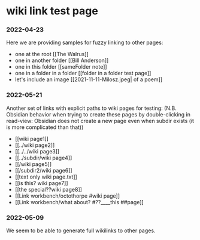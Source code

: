 # wiki link test page
### 2022-04-23
Here we are providing samples for fuzzy linking to other pages:

  - one at the root [[The Walrus]]
  - one in another folder [[Bill Anderson]]
  - one in this folder [[sameFolder note]]
  - one in a folder in a folder [[folder in a folder test page]]
  - let's include an image [[2021-11-11-Milosz.jpeg| of a poem]]
  

### 2022-05-21
Another set of links with explicit paths to wiki pages for testing:
 (N.B. Obsidian behavior when trying to create these pages by double-clicking in read-view: Obsidian does not create a new page even when subdir exists (it is more complicated than that))
 
- [[wiki page1]]
- [[../wiki page2]]
- [[../../wiki page3]]
- [[../subdir/wiki page4]]
- [[/wiki page5]]
- [[/subdir2/wiki page6]]
- [[text only wiki page.txt]]
- [[is this? wiki page7]]
- [[the special??wiki page8]]
- [[Link workbench/octothorpe #wiki page]]
- [[Link workbench/what   about? #??____this ##page]]



### 2022-05-09
We seem to be able to generate full wikilinks to other pages.
